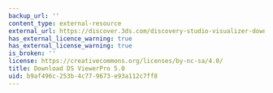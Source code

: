 ```yaml
---
backup_url: ''
content_type: external-resource
external_url: https://discover.3ds.com/discovery-studio-visualizer-download
has_external_licence_warning: true
has_external_license_warning: true
is_broken: ''
license: https://creativecommons.org/licenses/by-nc-sa/4.0/
title: Download DS ViewerPro 5.0
uid: b9af496c-253b-4c77-9673-e93a112c7ff8
---
```

